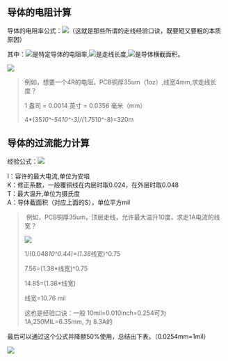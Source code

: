 ## 导体的电阻计算

导体的电阻率公式：![](https://i-blog.csdnimg.cn/direct/130d017188be429091927b8be44d5b29.png)（这就是那些所谓的走线经验口诀，既要短又要粗的本质原因）

其中：![](https://i-blog.csdnimg.cn/direct/e811f9c9cc75471b9cf9f9ece5bbe323.png)是特定导体的电阻率,![](https://i-blog.csdnimg.cn/direct/6c44416c8e594e49a94dd753644a9c63.png)是走线长度,![](https://i-blog.csdnimg.cn/direct/a464618a32a9453e9305e988d6c5ef9b.png)是导体横截面积。

![](https://i-blog.csdnimg.cn/direct/955b18758434464eb1326cb57a4b2816.png)

> 例如，想要一个4R的电阻，PCB铜厚35um（1oz）,线宽4mm,求走线长度？
> 
> 1 盎司 = 0.0014 英寸 = 0.0356 毫米（mm）
> 
> 4*(35*10^-5*4*10^-3)/(1.75*10^-8)=320m

## 导体的过流能力计算

经验公式：![](https://i-blog.csdnimg.cn/direct/827b5f8c28b44caca75603e592fa7496.png)

I：容许的最大电流,单位为安培  
K：修正系数，一般覆铜线在内层时取0.024，在外层时取0.048  
T：最大温升,单位为摄氏度  
A：导体截面积（对应上面的S），单位平方mil

>  例如，PCB铜厚35um，顶层走线，允许最大温升10度，求走1A电流的线宽？
> 
> ![](https://i-blog.csdnimg.cn/direct/3d30d4c97a2c451ca9435b32311097d0.png)
> 
> 1/(0.048*10^0.44)=(1.38*线宽)^0.75
> 
> 7.56=(1.38*线宽)^0.75
> 
> 14.85=(1.38*线宽)
> 
> 线宽=10.76 mil
> 
> 这也是经验口诀：一般 10mil=0.010inch=0.254可为 1A,250MIL=6.35mm, 为 8.3A的

最后可以通过这个公式并降额50%使用，总结出下表。（0.0254mm=1mil）

![](https://i-blog.csdnimg.cn/direct/e4a668717f934ebf8f498aeec0a2e985.png)